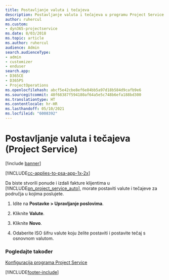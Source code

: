 ```yaml
---
title: Postavljanje valuta i tečajeva
description: Postavljanje valuta i tečajeva u programu Project Service
author: ruhercul
ms.custom:
- dyn365-projectservice
ms.date: 8/03/2018
ms.topic: article
ms.author: ruhercul
audience: Admin
search.audienceType:
- admin
- customizer
- enduser
search.app:
- D365CE
- D365PS
- ProjectOperations
ms.openlocfilehash: abcf5e42cbe8ef6e84bb5a97d18b584d9cafb9e6
ms.sourcegitcommit: 40f68387f594180af64a5e5c748b6efa188bd300
ms.translationtype: HT
ms.contentlocale: hr-HR
ms.lasthandoff: 05/10/2021
ms.locfileid: "6008392"
---
```

# <a name="set-up-currencies-and-exchange-rates-project-service"></a>Postavljanje valuta i tečajeva (Project Service)

[!include [banner](../includes/psa-now-project-operations.md)]

[!INCLUDE[cc-applies-to-psa-app-1x-2x](../includes/cc-applies-to-psa-app-1x-2x.md)]

Da biste stvorili ponude i izdali fakture klijentima u [!INCLUDE[pn_project_service_auto](../includes/pn-project-service-auto.md)], morate postaviti valute i tečajeve za područja u kojima poslujete.  
  
1.  Idite na **Postavke > Upravljanje poslovima**.  
  
2.  Kliknite **Valute**.  
  
3.  Kliknite **Novo**.  
  
4.  Odaberite ISO šifru valute koju želite postaviti i postavite tečaj s osnovnom valutom.  
  
### <a name="see-also"></a>Pogledajte također  
 [Konfiguracija programa Project Service](../psa/configure.md)


[!INCLUDE[footer-include](../includes/footer-banner.md)]